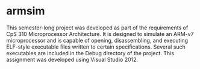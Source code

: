 armsim
======
This semester-long project was developed as part of the requirements of CpS 310 Microprocessor Architecture. It is designed to simulate an ARM-v7 microprocessor and is capable of opening, disassembling, and executing ELF-style executable files written to certain specifications. Several such executables are included in the Debug directory of the project. This assignment was developed using Visual Studio 2012.
